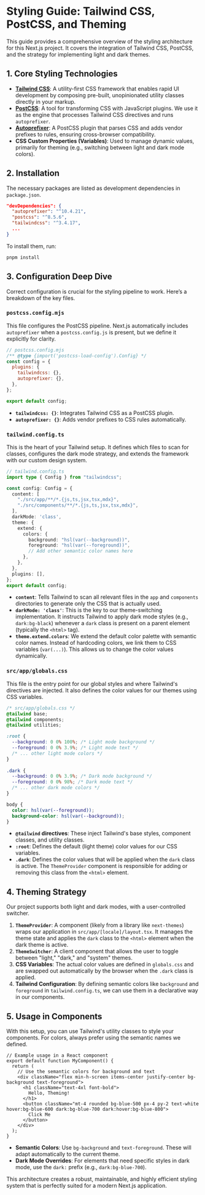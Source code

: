 # Styling Guide: Tailwind CSS, PostCSS, and Theming

This guide provides a comprehensive overview of the styling architecture for this Next.js project. It covers the integration of Tailwind CSS, PostCSS, and the strategy for implementing light and dark themes.

## 1. Core Styling Technologies

- **[Tailwind CSS](https://tailwindcss.com/)**: A utility-first CSS framework that enables rapid UI development by composing pre-built, unopinionated utility classes directly in your markup.
- **[PostCSS](https://postcss.org/)**: A tool for transforming CSS with JavaScript plugins. We use it as the engine that processes Tailwind CSS directives and runs `autoprefixer`.
- **[Autoprefixer](https://github.com/postcss/autoprefixer)**: A PostCSS plugin that parses CSS and adds vendor prefixes to rules, ensuring cross-browser compatibility.
- **CSS Custom Properties (Variables)**: Used to manage dynamic values, primarily for theming (e.g., switching between light and dark mode colors).

## 2. Installation

The necessary packages are listed as development dependencies in `package.json`.

```json
"devDependencies": {
  "autoprefixer": "^10.4.21",
  "postcss": "^8.5.6",
  "tailwindcss": "^3.4.17",
  ...
}
```

To install them, run:

```bash
pnpm install
```

## 3. Configuration Deep Dive

Correct configuration is crucial for the styling pipeline to work. Here’s a breakdown of the key files.

### `postcss.config.mjs`

This file configures the PostCSS pipeline. Next.js automatically includes `autoprefixer` when a `postcss.config.js` is present, but we define it explicitly for clarity.

```javascript
// postcss.config.mjs
/** @type {import('postcss-load-config').Config} */
const config = {
  plugins: {
    tailwindcss: {},
    autoprefixer: {},
  },
};

export default config;
```

- **`tailwindcss: {}`**: Integrates Tailwind CSS as a PostCSS plugin.
- **`autoprefixer: {}`**: Adds vendor prefixes to CSS rules automatically.

### `tailwind.config.ts`

This is the heart of your Tailwind setup. It defines which files to scan for classes, configures the dark mode strategy, and extends the framework with our custom design system.

```typescript
// tailwind.config.ts
import type { Config } from "tailwindcss";

const config: Config = {
  content: [
    "./src/app/**/*.{js,ts,jsx,tsx,mdx}",
    "./src/components/**/*.{js,ts,jsx,tsx,mdx}",
  ],
  darkMode: 'class', 
  theme: {
    extend: {
      colors: {
        background: "hsl(var(--background))", 
        foreground: "hsl(var(--foreground))",
        // Add other semantic color names here
      },
    },
  },
  plugins: [], 
};
export default config;
```

- **`content`**: Tells Tailwind to scan all relevant files in the `app` and `components` directories to generate only the CSS that is actually used.
- **`darkMode: 'class'`**: This is the key to our theme-switching implementation. It instructs Tailwind to apply dark mode styles (e.g., `dark:bg-black`) whenever a `dark` class is present on a parent element (typically the `<html>` tag).
- **`theme.extend.colors`**: We extend the default color palette with semantic color names. Instead of hardcoding colors, we link them to CSS variables (`var(...)`). This allows us to change the color values dynamically.

### `src/app/globals.css`

This file is the entry point for our global styles and where Tailwind's directives are injected. It also defines the color values for our themes using CSS variables.

```css
/* src/app/globals.css */
@tailwind base;
@tailwind components;
@tailwind utilities;

:root {
  --background: 0 0% 100%; /* Light mode background */
  --foreground: 0 0% 3.9%; /* Light mode text */
  /* ... other light mode colors */
}
 
.dark {
  --background: 0 0% 3.9%; /* Dark mode background */
  --foreground: 0 0% 98%; /* Dark mode text */
  /* ... other dark mode colors */
}

body {
  color: hsl(var(--foreground));
  background-color: hsl(var(--background));
}
```

- **`@tailwind` directives**: These inject Tailwind's base styles, component classes, and utility classes.
- **`:root`**: Defines the default (light theme) color values for our CSS variables.
- **`.dark`**: Defines the color values that will be applied when the `dark` class is active. The `ThemeProvider` component is responsible for adding or removing this class from the `<html>` element.

## 4. Theming Strategy

Our project supports both light and dark modes, with a user-controlled switcher.

1.  **`ThemeProvider`**: A component (likely from a library like `next-themes`) wraps our application in `src/app/[locale]/layout.tsx`. It manages the theme state and applies the `dark` class to the `<html>` element when the dark theme is active.
2.  **`ThemeSwitcher`**: A client component that allows the user to toggle between "light," "dark," and "system" themes.
3.  **CSS Variables**: The actual color values are defined in `globals.css` and are swapped out automatically by the browser when the `.dark` class is applied.
4.  **Tailwind Configuration**: By defining semantic colors like `background` and `foreground` in `tailwind.config.ts`, we can use them in a declarative way in our components.

## 5. Usage in Components

With this setup, you can use Tailwind's utility classes to style your components. For colors, always prefer using the semantic names we defined.

```tsx
// Example usage in a React component
export default function MyComponent() {
  return (
    // Use the semantic colors for background and text
    <div className="flex min-h-screen items-center justify-center bg-background text-foreground">
      <h1 className="text-4xl font-bold">
        Hello, Theming!
      </h1>
      <button className="mt-4 rounded bg-blue-500 px-4 py-2 text-white hover:bg-blue-600 dark:bg-blue-700 dark:hover:bg-blue-800">
        Click Me
      </button>
    </div>
  );
}
```

- **Semantic Colors**: Use `bg-background` and `text-foreground`. These will adapt automatically to the current theme.
- **Dark Mode Overrides**: For elements that need specific styles in dark mode, use the `dark:` prefix (e.g., `dark:bg-blue-700`).

This architecture creates a robust, maintainable, and highly efficient styling system that is perfectly suited for a modern Next.js application.